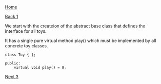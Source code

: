 
[Home](page01.md)

[Back 1](page01.md)

We start with the createion of the  abstract base class that defines the interface for all toys.

It has a single pure virtual method play() which must be implemented by all concrete toy classes.


```
class Toy { };
```

```
public:
    virtual void play() = 0;
```

 
[Next 3](page03.md)
